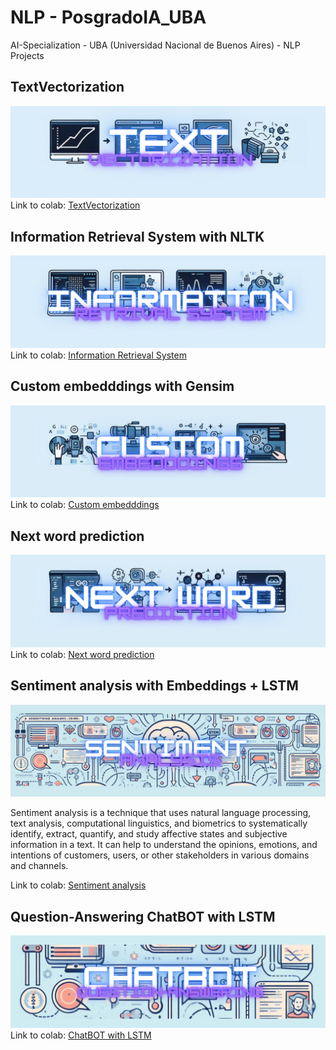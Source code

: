 # NLP - PosgradoIA_UBA

AI-Specialization - UBA (Universidad Nacional de Buenos Aires) - NLP Projects


## TextVectorization

![img1](images/1.png)
Link to colab: [TextVectorization](https://github.com/Tincho1902/PosgradoIA/blob/main/1a_vectorizacion.ipynb)

## Information Retrieval System with NLTK

![img1](images/2.png)
Link to colab: [Information Retrieval System](https://github.com/Tincho1902/PosgradoIA/blob/main/2c%20-%20bot_tfidf_nltk.ipynb)

## Custom embedddings with Gensim

![img1](images/3.png)
Link to colab: [Custom embedddings](https://github.com/Tincho1902/PosgradoIA/blob/main/3b_Custom_embedding_con_Gensim.ipynb)

## Next word prediction

![img1](images/4.png)
Link to colab: [Next word prediction](https://github.com/Tincho1902/PosgradoIA/blob/main/4d%20-%20predicci%C3%B3n_palabra_tensorflow.ipynb)

## Sentiment analysis with Embeddings + LSTM

![img1](images/5.png)

Sentiment analysis is a technique that uses natural language processing, text analysis, computational linguistics, and biometrics to systematically identify, extract, quantify, and study affective states and subjective information in a text. It can help to understand the opinions, emotions, and intentions of customers, users, or other stakeholders in various domains and channels.

Link to colab: [Sentiment analysis](https://github.com/Tincho1902/PosgradoIA/blob/main/5-clothing-ecommerce-reviews.ipynb)

## Question-Answering ChatBOT with LSTM

![img1](images/6.png)
Link to colab: [ChatBOT with LSTM](https://github.com/Tincho1902/PosgradoIA/blob/main/######.ipynb)

